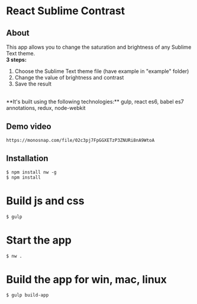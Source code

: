 # React Sublime Contrast

## About
This app allows you to change the saturation and brightness of any Sublime Text theme.
<br />
**3 steps: <br />**
1) Choose the Sublime Text theme file (have example in "example" folder)<br />
2) Change the value of brightness and contrast<br />
3) Save the result<br />
<br />
**It's built using the following technologies:**
gulp, react es6, babel es7 annotations, redux, node-webkit

## Demo video
```
https://monosnap.com/file/02c3pj7FpGGXETzP3ZNURi8nA9WtoA
```

## Installation
```
$ npm install nw -g
$ npm install
```

# Build js and css
```
$ gulp
```

# Start the app
```
$ nw .
```

# Build the app for win, mac, linux
```
$ gulp build-app
```


